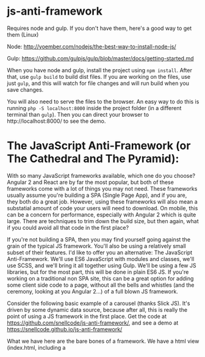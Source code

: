 # js-anti-framework

Requires node and gulp. If you don't have them, here's a good way to get them (Linux)

Node: http://yoember.com/nodejs/the-best-way-to-install-node-js/

Gulp: https://github.com/gulpjs/gulp/blob/master/docs/getting-started.md

When you have node and gulp, install the project using `npm install`. After that, use `gulp build` to build dist files. If you are working on the files, use just `gulp`, and this will watch for file changes and will run build when you save changes.

You will also need to serve the files to the browser. An easy way to do this is running `php -S localhost:8000` inside the project folder (in a different terminal than `gulp`). Then you can direct your browser to http://localhost:8000/ to see the demo.

# The JavaScript Anti-Framework (or The Cathedral and The Pyramid): 

With so many JavaScript frameworks available, which one do you choose? Angular 2 and React are by far the most popular, but both of these frameworks come with a lot of things you may not need. These frameworks usually assume you're building a SPA (Single Page App), and if you are, they both do a great job. However, using these frameworks will also mean a substatial amount of code your users will need to download. On mobile, this can be a concern for performance, especially with Angular 2 which is quite large. There are techniques to trim down the build size, but then again, what if you could avoid all that code in the first place?

If you're not building a SPA, then you may find yourself going against the grain of the typical JS framework. You'll also be using a relatively small subset of their features. I'd like to offer you an alternative: The JavaScript Anti-Framework. We'll use ES6 JavaScript with modules and classes, we'll use SCSS, and we'll bring it all together using Gulp. We'll be using a few JS libraries, but for the most part, this will be done in plain ES6 JS. If you're working on a traditional non SPA site, this can be a great option for adding some client side code to a page, without all the bells and whistles (and the ceremony, looking at you Angular 2...) of a full blown JS framework.

Consider the following basic example of a carousel (thanks Slick JS). It's driven by some dynamic data source, because after all, this is really the point of using a JS framework in the first place. Get the code at https://github.com/snellcode/js-anti-framework/, and see a demo at https://snellcode.github.io/js-anti-framework/

What we have here are the bare bones of a framework. We have a html view (index.html, including a <script> template), we have an ES6 controller class (src/components/users-carousel/users-carousel.es6), there are SCSS styles (src/components/users-carousel/users-carousel.scss), and the code is organized by components. Using components as a top level structure is a great way to organize your code, so that each componenet will target it's specific goal, and contain all the relevant code in one place. They can be as simple or complex as you need. For example, if you find one of your componenet is more complex, you can add a more files and/or folders into that componenet, including whatever you need. This is in line with the emerging standard of Web Components, which encourages re-usable elements which bundle all the required code into stand-alone packages.

Let's take a closer look at our component controller code (src/components/users-carousel/users-carousel.es6). We can see in the main.es6 file (src/main.es6) that we get a new instance of the controller for each instance of '.example-component' rendered in our html. So when you refer to `this`, you are just referring to that one instance. This will allow you to have several of the same component on one page. Looking at the constructor, we can see it initializes `this.users` as an empty list, defines our template html, and finally runs `this.update()`. There are a few extra properties included to deal with filtering the users by group (allUsers, groups, activeGroup).

In this basic 'anti-framework', we have to do everything ourself. There is no automatic data binding like in real frameworks. Instead, we simply call `this.update()` any time our state/model changes. When we update, we teardown any js events, and fully re-render the view with the updated data. This one way data flow is typical of React/Redux, and many other frameworks are adopting it as well. The ideas is that when you change your state (in this case `this.users`, or `this.activeGroup`), you then completely re-render the view that is consuming that data. This may seem counter intuative and inefficient, however as your app becomes more complex, this approach really does scale up in a manageable way. The cost of re-rending is actually smaller than you may think, especially in modern devices and browsers.

Clearly there are a lot of improvments we could make, as this example is very basic. In a real world usage, we would have several templates, one for each portion of the view. We would have a larger tree of state data, and our update logic would become more complex. We can manage this complexity by using Flux/Redux style reducers to enforce transactional state changes in a centralized way. At a certain point, we may consider using a real framework if it does become too complex. But then again, if we target our components specifically and narrowly for their purpose, we can end up with a bunch of simple componenets that work together to make the whole.

At the end of the day, the framework you choose (or in this case, don't choose) doesn't make as much difference as how you use it. You can make something with pieces that fit together elegantly, like a cathedral. Or you can make a big mess of code that is only patchable by lumping more on top, like a pyramid. We can learn from emerging best practices like one way dataflow and transactional state management. We can use code that other very smart people wrote, and accept the unavoidable additional file size baggage. Or, if we find a simpler approach gives us what we need, we can adopt "The JavaScript Anti-Framework", and go our own way.